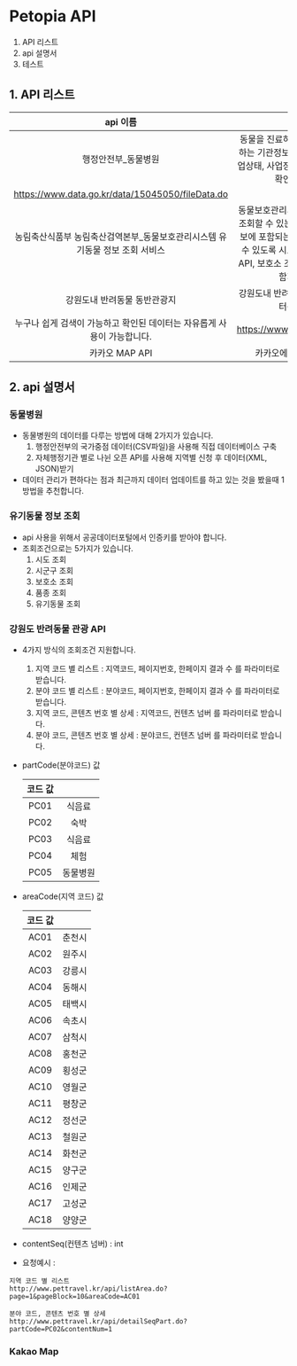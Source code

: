 # Petopia API

1. API 리스트
2. api 설명서
3. 테스트


## 1. API 리스트

|api 이름|내용|링크|
|:---:|:---:|:---:|
|행정안전부_동물병원|동물을 진료하거나 동물의 질병을 예방하는 기관정보 데이터로 인허가일자, 영업상태, 사업장명, 소재지주소 등의 정보 확인이 가능합니다.
|https://www.data.go.kr/data/15045050/fileData.do|
|농림축산식품부 농림축산검역본부_동물보호관리시스템 유기동물 정보 조회 서비스|동물보호관리시스템의 유기동물 정보를 조회할 수 있는 서비스이며, 유기동물정보에 포함되는 부가적인 정보를 조회할 수 있도록 시도 조회 API, 시군구 조회 API, 보호소 조회 API, 품종 조회 API를 함께 제공합니다.|https://www.data.go.kr/data/15098931/openapi.do#tab_layer_detail_function|
|강원도내 반려동물 동반관광지 |강원도내 반려동물 동반 관광 여행 데이터를 제공합니다.
누구나 쉽게 검색이 가능하고 확인된 데이터는 자유롭게 사용이 가능합니다.|https://www.pettravel.kr/petapi/api|
|카카오 MAP API|카카오에서 제공하는 지도 api|https://apis.map.kakao.com/web/|

## 2. api 설명서

### 동물병원
- 동물병원의 데이터를 다루는 방법에 대해 2가지가 있습니다.
    1. 행정안전부의 국가중점 데이터(CSV파일)을 사용해 직접 데이터베이스 구축
    2. 자체행정기관 별로 나뉜 오픈 API를 사용해 지역별 신청 후 데이터(XML, JSON)받기
- 데이터 관리가 편하다는 점과 최근까지 데이터 업데이트를 하고 있는 것을 봤을때 1 방법을 추천합니다.

### 유기동물 정보 조회
- api 사용을 위해서 공공데이터포털에서 인증키를 받아야 합니다.
- 조회조건으로는 5가지가 있습니다.
    1. 시도 조회
    2. 시군구 조회
    3. 보호소 조회
    4. 품종 조회
    5. 유기동물 조회

### 강원도 반려동물 관광 API
-   4가지 방식의 조회조건 지원합니다.
    1. 지역 코드 별 리스트 : 지역코드, 페이지번호, 한페이지 결과 수 를 파라미터로 받습니다.
    2. 분야 코드 별 리스트 : 분야코드, 페이지번호, 한페이지 결과 수 를 파라미터로 받습니다.
    3. 지역 코드, 콘텐츠 번호 별 상세 : 지역코드, 컨텐츠 넘버 를 파라미터로 받습니다.
    4. 분야 코드, 콘텐츠 번호 별 상세 : 분야코드, 컨텐츠 넘버 를 파라미터로 받습니다.

- partCode(분야코드) 값

    |코드 값||    
    |:---:|:---:|
    |PC01|식음료|
    |PC02|숙박|
    |PC03|식음료|
    |PC04|체험|
    |PC05|동물병원|

- areaCode(지역 코드) 값

    |코드 값||    
    |:---:|:---:|
    |AC01|춘천시|
    |AC02|원주시|
    |AC03|강릉시|
    |AC04|동해시|
    |AC05|태백시|
    |AC06|속초시|
    |AC07|삼척시|
    |AC08|홍천군|
    |AC09|횡성군|
    |AC10|영월군|
    |AC11|평창군|
    |AC12|정선군|
    |AC13|철원군|
    |AC14|화천군|
    |AC15|양구군|
    |AC16|인제군|
    |AC17|고성군|
    |AC18|양양군|


- contentSeq(컨텐츠 넘버) : int

- 요청예시 : 
```
지역 코드 별 리스트
http://www.pettravel.kr/api/listArea.do?page=1&pageBlock=10&areaCode=AC01

분야 코드, 콘텐츠 번호 별 상세
http://www.pettravel.kr/api/detailSeqPart.do?partCode=PC02&contentNum=1

```

### Kakao Map

